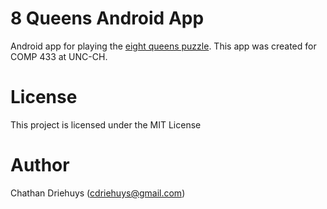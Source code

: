 # 8 Queens Android App

Android app for playing the [eight queens puzzle](https://en.wikipedia.org/wiki/Eight_queens_puzzle). This app was created for COMP 433 at UNC-CH.


# License

This project is licensed under the MIT License


# Author

Chathan Driehuys (cdriehuys@gmail.com)
